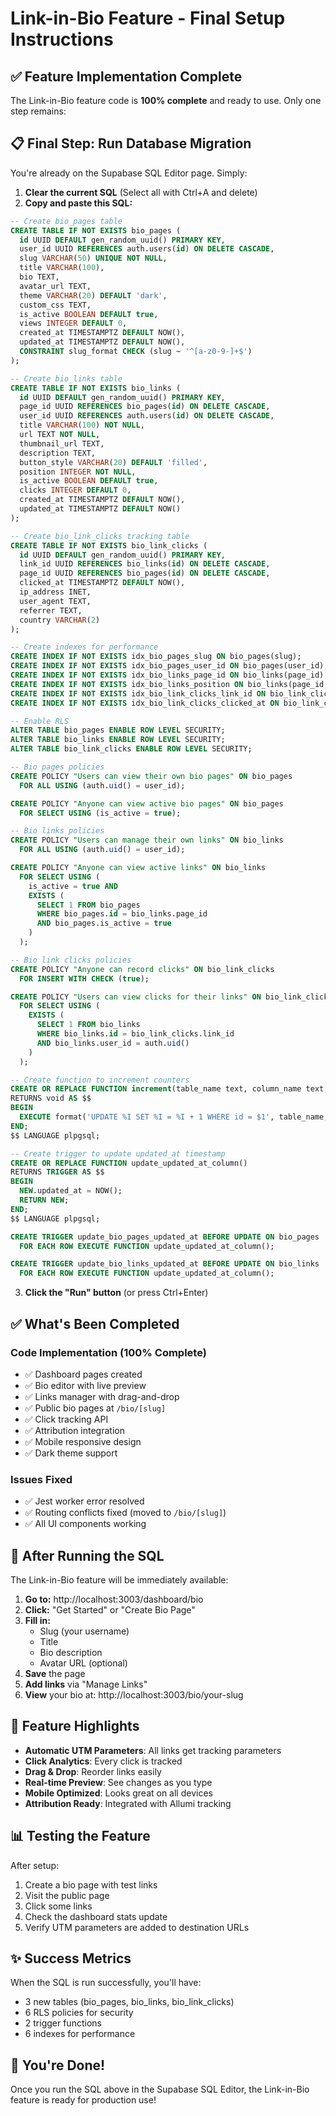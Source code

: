 # Link-in-Bio Feature - Final Setup Instructions

## ✅ Feature Implementation Complete

The Link-in-Bio feature code is **100% complete** and ready to use. Only one step remains:

## 📋 Final Step: Run Database Migration

You're already on the Supabase SQL Editor page. Simply:

1. **Clear the current SQL** (Select all with Ctrl+A and delete)
2. **Copy and paste this SQL:**

```sql
-- Create bio_pages table
CREATE TABLE IF NOT EXISTS bio_pages (
  id UUID DEFAULT gen_random_uuid() PRIMARY KEY,
  user_id UUID REFERENCES auth.users(id) ON DELETE CASCADE,
  slug VARCHAR(50) UNIQUE NOT NULL,
  title VARCHAR(100),
  bio TEXT,
  avatar_url TEXT,
  theme VARCHAR(20) DEFAULT 'dark',
  custom_css TEXT,
  is_active BOOLEAN DEFAULT true,
  views INTEGER DEFAULT 0,
  created_at TIMESTAMPTZ DEFAULT NOW(),
  updated_at TIMESTAMPTZ DEFAULT NOW(),
  CONSTRAINT slug_format CHECK (slug ~ '^[a-z0-9-]+$')
);

-- Create bio_links table
CREATE TABLE IF NOT EXISTS bio_links (
  id UUID DEFAULT gen_random_uuid() PRIMARY KEY,
  page_id UUID REFERENCES bio_pages(id) ON DELETE CASCADE,
  user_id UUID REFERENCES auth.users(id) ON DELETE CASCADE,
  title VARCHAR(100) NOT NULL,
  url TEXT NOT NULL,
  thumbnail_url TEXT,
  description TEXT,
  button_style VARCHAR(20) DEFAULT 'filled',
  position INTEGER NOT NULL,
  is_active BOOLEAN DEFAULT true,
  clicks INTEGER DEFAULT 0,
  created_at TIMESTAMPTZ DEFAULT NOW(),
  updated_at TIMESTAMPTZ DEFAULT NOW()
);

-- Create bio_link_clicks tracking table
CREATE TABLE IF NOT EXISTS bio_link_clicks (
  id UUID DEFAULT gen_random_uuid() PRIMARY KEY,
  link_id UUID REFERENCES bio_links(id) ON DELETE CASCADE,
  page_id UUID REFERENCES bio_pages(id) ON DELETE CASCADE,
  clicked_at TIMESTAMPTZ DEFAULT NOW(),
  ip_address INET,
  user_agent TEXT,
  referrer TEXT,
  country VARCHAR(2)
);

-- Create indexes for performance
CREATE INDEX IF NOT EXISTS idx_bio_pages_slug ON bio_pages(slug);
CREATE INDEX IF NOT EXISTS idx_bio_pages_user_id ON bio_pages(user_id);
CREATE INDEX IF NOT EXISTS idx_bio_links_page_id ON bio_links(page_id);
CREATE INDEX IF NOT EXISTS idx_bio_links_position ON bio_links(page_id, position);
CREATE INDEX IF NOT EXISTS idx_bio_link_clicks_link_id ON bio_link_clicks(link_id);
CREATE INDEX IF NOT EXISTS idx_bio_link_clicks_clicked_at ON bio_link_clicks(clicked_at);

-- Enable RLS
ALTER TABLE bio_pages ENABLE ROW LEVEL SECURITY;
ALTER TABLE bio_links ENABLE ROW LEVEL SECURITY;
ALTER TABLE bio_link_clicks ENABLE ROW LEVEL SECURITY;

-- Bio pages policies
CREATE POLICY "Users can view their own bio pages" ON bio_pages
  FOR ALL USING (auth.uid() = user_id);

CREATE POLICY "Anyone can view active bio pages" ON bio_pages
  FOR SELECT USING (is_active = true);

-- Bio links policies
CREATE POLICY "Users can manage their own links" ON bio_links
  FOR ALL USING (auth.uid() = user_id);

CREATE POLICY "Anyone can view active links" ON bio_links
  FOR SELECT USING (
    is_active = true AND
    EXISTS (
      SELECT 1 FROM bio_pages
      WHERE bio_pages.id = bio_links.page_id
      AND bio_pages.is_active = true
    )
  );

-- Bio link clicks policies
CREATE POLICY "Anyone can record clicks" ON bio_link_clicks
  FOR INSERT WITH CHECK (true);

CREATE POLICY "Users can view clicks for their links" ON bio_link_clicks
  FOR SELECT USING (
    EXISTS (
      SELECT 1 FROM bio_links
      WHERE bio_links.id = bio_link_clicks.link_id
      AND bio_links.user_id = auth.uid()
    )
  );

-- Create function to increment counters
CREATE OR REPLACE FUNCTION increment(table_name text, column_name text, row_id uuid)
RETURNS void AS $$
BEGIN
  EXECUTE format('UPDATE %I SET %I = %I + 1 WHERE id = $1', table_name, column_name, column_name) USING row_id;
END;
$$ LANGUAGE plpgsql;

-- Create trigger to update updated_at timestamp
CREATE OR REPLACE FUNCTION update_updated_at_column()
RETURNS TRIGGER AS $$
BEGIN
  NEW.updated_at = NOW();
  RETURN NEW;
END;
$$ LANGUAGE plpgsql;

CREATE TRIGGER update_bio_pages_updated_at BEFORE UPDATE ON bio_pages
  FOR EACH ROW EXECUTE FUNCTION update_updated_at_column();

CREATE TRIGGER update_bio_links_updated_at BEFORE UPDATE ON bio_links
  FOR EACH ROW EXECUTE FUNCTION update_updated_at_column();
```

3. **Click the "Run" button** (or press Ctrl+Enter)

## ✅ What's Been Completed

### Code Implementation (100% Complete)
- ✅ Dashboard pages created
- ✅ Bio editor with live preview
- ✅ Links manager with drag-and-drop
- ✅ Public bio pages at `/bio/[slug]`
- ✅ Click tracking API
- ✅ Attribution integration
- ✅ Mobile responsive design
- ✅ Dark theme support

### Issues Fixed
- ✅ Jest worker error resolved
- ✅ Routing conflicts fixed (moved to `/bio/[slug]`)
- ✅ All UI components working

## 🎯 After Running the SQL

The Link-in-Bio feature will be immediately available:

1. **Go to:** http://localhost:3003/dashboard/bio
2. **Click:** "Get Started" or "Create Bio Page"
3. **Fill in:**
   - Slug (your username)
   - Title
   - Bio description
   - Avatar URL (optional)
4. **Save** the page
5. **Add links** via "Manage Links"
6. **View** your bio at: http://localhost:3003/bio/your-slug

## 🚀 Feature Highlights

- **Automatic UTM Parameters**: All links get tracking parameters
- **Click Analytics**: Every click is tracked
- **Drag & Drop**: Reorder links easily
- **Real-time Preview**: See changes as you type
- **Mobile Optimized**: Looks great on all devices
- **Attribution Ready**: Integrated with Allumi tracking

## 📊 Testing the Feature

After setup:
1. Create a bio page with test links
2. Visit the public page
3. Click some links
4. Check the dashboard stats update
5. Verify UTM parameters are added to destination URLs

## ✨ Success Metrics

When the SQL is run successfully, you'll have:
- 3 new tables (bio_pages, bio_links, bio_link_clicks)
- 6 RLS policies for security
- 2 trigger functions
- 6 indexes for performance

## 🎉 You're Done!

Once you run the SQL above in the Supabase SQL Editor, the Link-in-Bio feature is ready for production use!